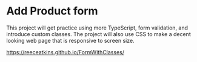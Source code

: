 # Add Product form

This project will get practice using more TypeScript, form validation,
and introduce custom classes.
The project will also use CSS to make a decent looking web page
that is responsive to screen size.

https://reeceatkins.github.io/FormWithClasses/
